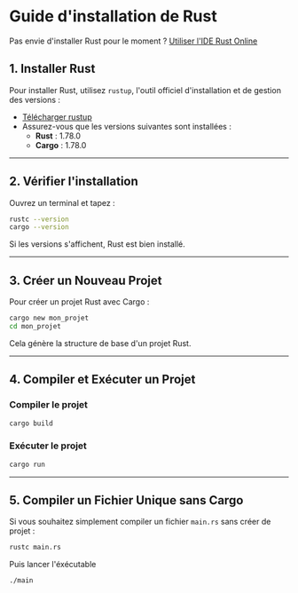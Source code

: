 # Guide d'installation de Rust

Pas envie d'installer Rust pour le moment ? [Utiliser l'IDE Rust Online](https://play.rust-lang.org/)

## **1. Installer Rust**

Pour installer Rust, utilisez `rustup`, l'outil officiel d'installation et de gestion des versions :

- [Télécharger rustup](https://www.rust-lang.org/fr/tools/install)
- Assurez-vous que les versions suivantes sont installées :
  - **Rust** : 1.78.0
  - **Cargo** : 1.78.0

---

## **2. Vérifier l'installation**

Ouvrez un terminal et tapez :

```sh
rustc --version
cargo --version
```

Si les versions s'affichent, Rust est bien installé.

---

## **3. Créer un Nouveau Projet**

Pour créer un projet Rust avec Cargo :

```sh
cargo new mon_projet
cd mon_projet
```

Cela génère la structure de base d'un projet Rust.

---

## **4. Compiler et Exécuter un Projet**

### Compiler le projet
```sh
cargo build
```

### Exécuter le projet
```sh
cargo run
```

---

## **5. Compiler un Fichier Unique sans Cargo**

Si vous souhaitez simplement compiler un fichier `main.rs` sans créer de projet :

```sh
rustc main.rs
```

Puis lancer l'éxécutable 

```sh
./main
```